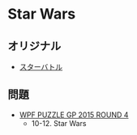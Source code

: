 # Star Wars

## オリジナル
- [スターバトル](starbattle.md)

## 問題
- [WPF PUZZLE GP 2015 ROUND 4](../questions/wpfpgp2015_4.md)
	- 10-12. Star Wars
